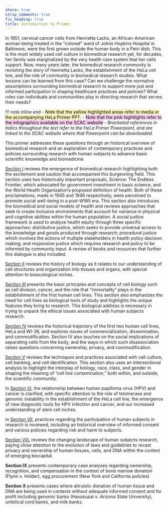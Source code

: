 ```yaml
---
share: true
strip_comments: true
fix_heading: true
title: Introduction to Primer
---
```

In 1951, cervical cancer cells from Henrietta Lacks, an African-American woman being treated in the “colored” ward of Johns Hopkins Hospital in Baltimore, were the first grown outside the human body in a Petri dish. This is the most widely used cell culture in biomedical research yet, for decades, her family was marginalized by the very health care system that her cells support. Now, many years later, the biomedical research community is revisiting the story of Henrietta Lacks, the establishment of the HeLa cell line, and the role of community in biomedical research studies. What lessons can be learned from this case? Can we challenge the normative assumptions surrounding biomedical research to support more just and informed participation in shaping healthcare practices and policies? What roles can individuals and communities play in directing research that serves their needs?

!!! note inline end
	- <mark style="background: #FFF3A3A6;">Note that the yellow highlighted areas refer to media or the accompanying HeLa Primer PPT.</mark>
	- <mark style="background: #FFB8EBA6;">Note that the pink hightlights refer to the infographics available on the SCAC website</mark>
	- *Bracketed references in italics throughout the text refer to the HeLa Primer Powerpoint, and are linked to the SCAC website where that Powerpoint can be downloaded.*

This primer addresses these questions through an historical overview of biomedical research and an exploration of contemporary practices and policies surrounding research with human subjects to advance basic scientific knowledge and biomedicine.

[Section I](../Primer/I.%20How%20Have%20Human%20Tissues%20and%20Cells%20Been%20Used%20for%20Biomedical%20Research?/index.md) reviews the emergence of biomedical research highlighting both the excitement and caution that accompanied this burgeoning field. This section uses two historically important proposals, Science: The Endless Frontier, which advocated for government investment in basic science, and the World Health Organization’s proposed definition of health. Both of these proclamations, made in 1945 and 1946 respectively, were perceived to promote social well-being in a post-WWII era. This section also introduces the biomedical and social models of health and reviews approaches that seek to create inclusive environments that account for variance in physical and cognitive abilities within the human population. A social justice framework is used to analyze health equity through three specific approaches: distributive justice, which seeks to provide universal access to the knowledge and goods produced through research; procedural justice which involves the actions of multiple stakeholders in health policy decision making; and responsive justice which requires research and policy to be informed by community input. A review of books and resources that further this dialogue is also included.

[Section II](../Primer/II.%20What%20Is%20A%20Cell?%20What%20is%20Cell%20Research?/index.md) reviews the history of biology as it relates to our understanding of cell structures and organization into tissues and organs, with special attention to bioecological niches.

[Section III](../Primer/III.%20How%20Does%20Tissue%20Culture%20Technology%20Contribute%20to%20Steam%20Cell%20Research%20(SCR)?/index.md) presents the basic principles and concepts of cell biology such as cell division, cancer, and the role that “immortality” plays in the establishment of the first human cell lines. This section also emphasizes the need for cell lines as biological tools of study and highlights the unique features they bring to research. This biological address is necessary in trying to unpack the ethical issues associated with human subjects research.

[Section IV](../Primer/IV.%20The%20First%20Human%20Cell%20Lines_HeLa%20and%20WI-38/index.md) reviews the historical trajectory of the first two human cell lines, HeLa and WI-38, and explores issues of commercialization, dissemination, and commodification. Section IV also touches on the social implications of separating cells from the body, and the ways in which such disassociation raises questions concerning ownership, privacy, and commodification.

[Section V](../Primer/V.%20HeLa%20Cultures%20and%20Contamination_The%20Intersection%20of%20Biology,%20Race,%20Class%20and%20Gender/index.md) reviews the techniques and practices associated with cell culture, cell banking, and cell identification. This section also uses an intersectional analysis to highlight the interplay of biology, race, class, and gender in shaping the meaning of “cell line contamination,” both within, and outside, the scientific community.

In [Section VI](../Primer/VI.%20Cervical%20Cancer,%20HPV,%20and%20TERC_Prevalence%20and%20Diagnostics/index.md), the relationship between human papilloma virus (HPV) and cancer is clarified, with specific attention to the role of telomerase and genomic instability in the establishment of the HeLa cell line, the emergence of new diagnostic tools for HPV infection and cancer, and our increased understanding of stem cell niches.

In [Section VII](../Primer/VII.%20What%20Policies%20Are%20in%20Place%20for%20Regulating%20Research%20with%20Human%20Subjects?/index.md), practices regarding the participation of human subjects in research is reviewed, including an historical overview of informed consent and various policies regarding risk and harm to subjects.

[Section VIII.](../Primer/VIII.%20Altruistic%20Donor,%20Paid%20Research%20Subject,%20or%20Savvy%20Negotiator/index.md) reviews the changing landscape of human subjects research, paying close attention to the evolution of laws and guidelines to recast privacy and ownership of human tissues, cells, and DNA within the context of emerging biocapital.

**Section IX** presents contemporary case analyses regarding ownership, recognition, and compensation in the context of bone marrow donation (Flynn v. Holder), egg procurement (New York and California policies)

**Section X** presents cases where altruistic donation of human tissue and DNA are being used in contexts without adequate informed consent and for profit including genomic banks (Havasupai v. Arizona State University), umbilical cord banks, and milk banks.